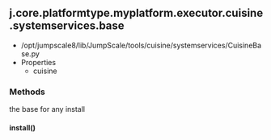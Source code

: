 <!-- toc -->
## j.core.platformtype.myplatform.executor.cuisine.systemservices.base

- /opt/jumpscale8/lib/JumpScale/tools/cuisine/systemservices/CuisineBase.py
- Properties
    - cuisine

### Methods

the base for any install

#### install() 

